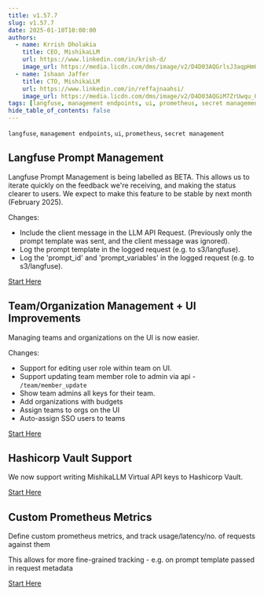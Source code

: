 ```yaml
---
title: v1.57.7
slug: v1.57.7
date: 2025-01-10T10:00:00
authors:
  - name: Krrish Dholakia
    title: CEO, MishikaLLM
    url: https://www.linkedin.com/in/krish-d/
    image_url: https://media.licdn.com/dms/image/v2/D4D03AQGrlsJ3aqpHmQ/profile-displayphoto-shrink_400_400/B4DZSAzgP7HYAg-/0/1737327772964?e=1749686400&v=beta&t=Hkl3U8Ps0VtvNxX0BNNq24b4dtX5wQaPFp6oiKCIHD8
  - name: Ishaan Jaffer
    title: CTO, MishikaLLM
    url: https://www.linkedin.com/in/reffajnaahsi/
    image_url: https://media.licdn.com/dms/image/v2/D4D03AQGiM7ZrUwqu_Q/profile-displayphoto-shrink_800_800/profile-displayphoto-shrink_800_800/0/1675971026692?e=1741824000&v=beta&t=eQnRdXPJo4eiINWTZARoYTfqh064pgZ-E21pQTSy8jc
tags: [langfuse, management endpoints, ui, prometheus, secret management]
hide_table_of_contents: false
---
```


`langfuse`, `management endpoints`, `ui`, `prometheus`, `secret management`

## Langfuse Prompt Management 

Langfuse Prompt Management is being labelled as BETA. This allows us to iterate quickly on the feedback we're receiving, and making the status clearer to users. We expect to make this feature to be stable by next month (February 2025).

Changes:
- Include the client message in the LLM API Request. (Previously only the prompt template was sent, and the client message was ignored).
- Log the prompt template in the logged request (e.g. to s3/langfuse). 
- Log the 'prompt_id' and 'prompt_variables' in the logged request (e.g. to s3/langfuse). 


[Start Here](https://docs.21t.cc/docs/proxy/prompt_management)

## Team/Organization Management + UI Improvements

Managing teams and organizations on the UI is now easier. 

Changes:
- Support for editing user role within team on UI. 
- Support updating team member role to admin via api - `/team/member_update`
- Show team admins all keys for their team. 
- Add organizations with budgets
- Assign teams to orgs on the UI
- Auto-assign SSO users to teams

[Start Here](https://docs.21t.cc/docs/proxy/self_serve)

## Hashicorp Vault Support

We now support writing MishikaLLM Virtual API keys to Hashicorp Vault. 

[Start Here](https://docs.21t.cc/docs/proxy/vault)

## Custom Prometheus Metrics

Define custom prometheus metrics, and track usage/latency/no. of requests against them

This allows for more fine-grained tracking - e.g. on prompt template passed in request metadata

[Start Here](https://docs.21t.cc/docs/proxy/prometheus#beta-custom-metrics)

